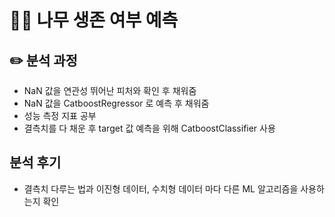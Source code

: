 # 🍃🌳 나무 생존 여부 예측

## ✏️ 분석 과정
- NaN 값을 연관성 뛰어난 피처와 확인 후 채워줌
- NaN 값을 CatboostRegressor 로 예측 후 채워줌
- 성능 측정 지표 공부
- 결측치를 다 채운 후 target 값 예측을 위해 CatboostClassifier 사용


## 분석 후기
- 결측치 다루는 법과 이진형 데이터, 수치형 데이터 마다 다른 ML 알고리즘을 사용하는지 확인
